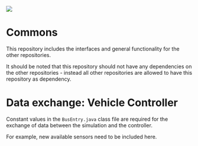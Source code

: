 <a href="https://codeclimate.com/github/MontiSim/commons/maintainability"><img src="https://api.codeclimate.com/v1/badges/1fee5e810477b6a2a432/maintainability" /></a>

# Commons
This repository includes the interfaces and general functionality for the other repositories.

It should be noted that this repository should not have any dependencies on the other repositories - instead all other repositories are allowed to have this repository as dependency.

# Data exchange: Vehicle Controller
Constant values in the `BusEntry.java` class file are required for the exchange of data between the simulation and the controller.

For example, new available sensors need to be included here.
